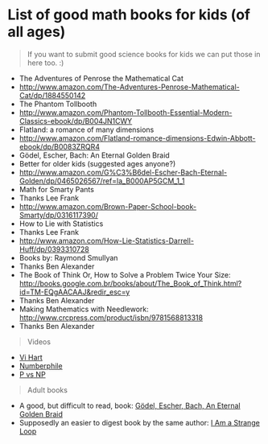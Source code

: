 List of good math books for kids (of all ages)
===============

> If you want to submit good science books for kids we can put those in here too. :)

* The Adventures of Penrose the Mathematical Cat
 * http://www.amazon.com/The-Adventures-Penrose-Mathematical-Cat/dp/1884550142
* The Phantom Tollbooth
 * http://www.amazon.com/Phantom-Tollbooth-Essential-Modern-Classics-ebook/dp/B004JN1CWY
* Flatland: a romance of many dimensions
 * http://www.amazon.com/Flatland-romance-dimensions-Edwin-Abbott-ebook/dp/B0083ZRQR4  
* Gödel, Escher, Bach: An Eternal Golden Braid 
 * Better for older kids (suggested ages anyone?)
 * http://www.amazon.com/G%C3%B6del-Escher-Bach-Eternal-Golden/dp/0465026567/ref=la_B000AP5GCM_1_1
* Math for Smarty Pants
 * Thanks Lee Frank
 * http://www.amazon.com/Brown-Paper-School-book-Smarty/dp/0316117390/
* How to Lie with Statistics
 * Thanks Lee Frank
 * http://www.amazon.com/How-Lie-Statistics-Darrell-Huff/dp/0393310728
* Books by: Raymond Smullyan
 * Thanks Ben Alexander
* The Book of Think Or, How to Solve a Problem Twice Your Size: http://books.google.com.br/books/about/The_Book_of_Think.html?id=TM-EQgAACAAJ&redir_esc=y
 * Thanks Ben Alexander
* Making Mathematics with Needlework: http://www.crcpress.com/product/isbn/9781568813318
 * Thanks Ben Alexander
 
> Videos
* [Vi Hart](https://www.youtube.com/user/Vihart)
* [Numberphile](http://www.numberphile.com)
* [P vs NP](https://www.youtube.com/watch?v=YX40hbAHx3s)

> Adult books
* A good, but difficult to read, book: [Gödel, Escher, Bach, An Eternal Golden Braid](https://www.amazon.com/Gödel-Escher-Bach-Eternal-Golden/dp/0465026567)
* Supposedly an easier to digest book by the same author: [I Am a Strange Loop](www.amazon.com/Am-Strange-Loop-Douglas-Hofstadter/dp/0465030793/ref=pd_sbs_14_img_1)
